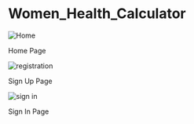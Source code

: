 # Women_Health_Calculator

![Home](https://user-images.githubusercontent.com/104135148/232858441-6ceadf8f-7a84-4d55-87bb-c275eb361ab1.png)

Home Page

![registration ](https://user-images.githubusercontent.com/104135148/232858538-ee5bae57-445e-4253-9276-2a4faf13e48d.png)

Sign Up Page

![sign in](https://user-images.githubusercontent.com/104135148/232858646-48735d84-fd98-41f7-9310-4b062ab0f61a.png)

Sign In Page
